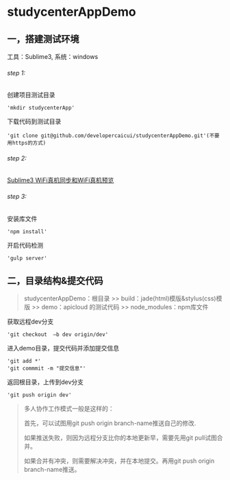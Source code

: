 # studycenterAppDemo
## 一，搭建测试环境
工具：Sublime3, 系统：windows
######  step 1:

创建项目测试目录
	
	'mkdir studycenterApp'	
下载代码到测试目录
	
	'git clone git@github.com/developercaicui/studycenterAppDemo.git'(不要用https的方式)
###### step 2:
[Sublime3 WiFi真机同步和WiFi真机预览](http://docs.apicloud.com/Dev-Tools/sublime-wifi-sync)

	
######  step 3:
安装库文件
	
	'npm install'
开启代码检测

	'gulp server'

## 二，目录结构&提交代码
> studycenterAppDemo：根目录
	>> build：jade(html)模版&stylus(css)模版
	>> demo：apicloud 的测试代码
	>> node_modules：npm库文件

获取远程dev分支
	
	'git checkout  –b dev origin/dev'
进入demo目录，提交代码并添加提交信息
	
	'git add *'
	'git commmit -m "提交信息"'
返回根目录，上传到dev分支
		
	'git push origin dev'

>多人协作工作模式一般是这样的：
>
>首先，可以试图用git push origin branch-name推送自己的修改.
>
>如果推送失败，则因为远程分支比你的本地更新早，需要先用git pull试图合并。
>
>如果合并有冲突，则需要解决冲突，并在本地提交。再用git push origin branch-name推送。